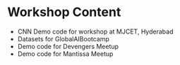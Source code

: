 # Workshop Content
- CNN Demo code for workshop at MJCET, Hyderabad
- Datasets for GlobalAIBootcamp
- Demo code for Devengers Meetup
- Demo code for Mantissa Meetup
